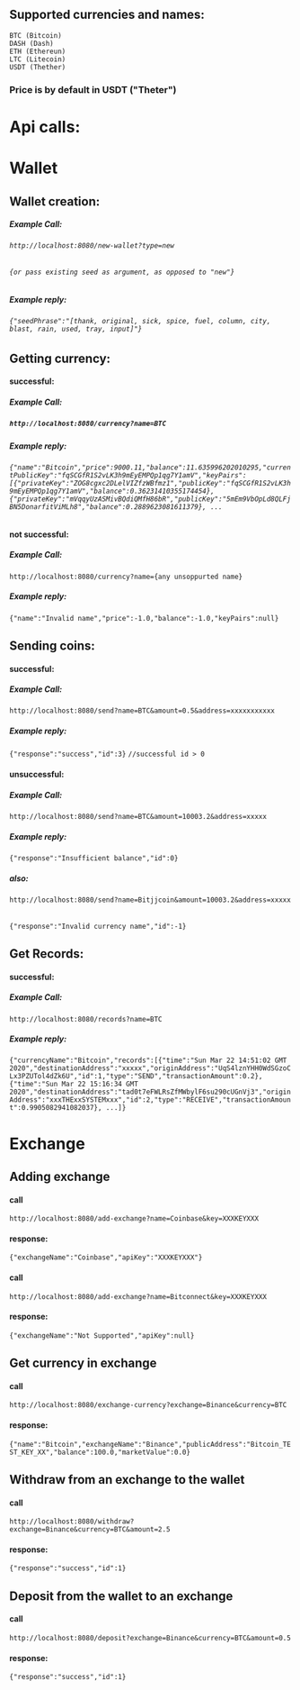 ## Supported currencies and names:
	BTC (Bitcoin)
	DASH (Dash)
	ETH (Ethereun)
	LTC (Litecoin)
	USDT (Thether)
	
	
### Price is by default in USDT ("Theter")

# Api calls:

# Wallet

## Wallet creation:

##### Example Call:
###### `http://localhost:8080/new-wallet?type=new`
###### `{or pass existing seed as argument, as opposed to "new"}`

##### Example reply:

###### `{"seedPhrase":"[thank, original, sick, spice, fuel, column, city, blast, rain, used, tray, input]"}`

## Getting currency:
#### successful:
##### Example Call:
##### `http://localhost:8080/currency?name=BTC`
####
##### Example reply:
###### `{"name":"Bitcoin","price":9000.11,"balance":11.635996202010295,"currentPublicKey":"fqSCGfR1S2vLK3h9mEyEMPQp1qg7Y1amV","keyPairs":[{"privateKey":"ZOG8cgxc2DLelVIZfzWBfmz1","publicKey":"fqSCGfR1S2vLK3h9mEyEMPQp1qg7Y1amV","balance":0.36231410355174454},{"privateKey":"mVqqyUzASMivBQdiQMfH86bR","publicKey":"5mEm9VbOpLd8QLFjBN5DonarfitViMLh8","balance":0.2889623081611379}, ...`


#### not successful:
##### Example Call:
`http://localhost:8080/currency?name={any unsoppurted name}`
##### Example reply:
`{"name":"Invalid name","price":-1.0,"balance":-1.0,"keyPairs":null}`


## Sending coins:
#### successful:
##### Example Call:
`http://localhost:8080/send?name=BTC&amount=0.5&address=xxxxxxxxxxx`
##### Example reply:
`{"response":"success","id":3}`  `//successful id > 0`

#### unsuccessful:
##### Example Call:
`http://localhost:8080/send?name=BTC&amount=10003.2&address=xxxxx`
##### Example reply:
`{"response":"Insufficient balance","id":0}`

##### also:
`http://localhost:8080/send?name=Bitjjcoin&amount=10003.2&address=xxxxx`
######
`{"response":"Invalid currency name","id":-1}`


## Get Records:
#### successful:
##### Example Call:
`http://localhost:8080/records?name=BTC`
##### Example reply:
`{"currencyName":"Bitcoin","records":[{"time":"Sun Mar 22 14:51:02 GMT 2020","destinationAddress":"xxxxx","originAddress":"UqS4lznYHH0WdSGzoCLx3PZUTol4dZk6U","id":1,"type":"SEND","transactionAmount":0.2}, {"time":"Sun Mar 22 15:16:34 GMT 2020","destinationAddress":"tad0t7eFWLRsZfMWbylF6su290cUGnVj3","originAddress":"xxxTHExxSYSTEMxxx","id":2,"type":"RECEIVE","transactionAmount":0.9905082941082037}, ...]}`
##

# Exchange

## Adding exchange

#### call
`http://localhost:8080/add-exchange?name=Coinbase&key=XXXKEYXXX`
#### response: 
`{"exchangeName":"Coinbase","apiKey":"XXXKEYXXX"}`

#### call
`http://localhost:8080/add-exchange?name=Bitconnect&key=XXXKEYXXX`
#### response: 
`{"exchangeName":"Not Supported","apiKey":null}`

## Get currency in exchange

#### call
`http://localhost:8080/exchange-currency?exchange=Binance&currency=BTC`
#### response: 
`{"name":"Bitcoin","exchangeName":"Binance","publicAddress":"Bitcoin_TEST_KEY_XX","balance":100.0,"marketValue":0.0}`

## Withdraw from an exchange to the wallet

#### call
`http://localhost:8080/withdraw?exchange=Binance&currency=BTC&amount=2.5`
#### response: 
`{"response":"success","id":1}`

## Deposit from the wallet to an exchange

#### call
`http://localhost:8080/deposit?exchange=Binance&currency=BTC&amount=0.5`

#### response:
`{"response":"success","id":1}`

####